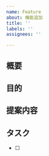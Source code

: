 ```yaml
---
name: Feature
about: 機能追加
title: ''
labels: ''
assignees: ''

---
```


## 概要

## 目的

## 提案内容

## タスク
- [ ]
